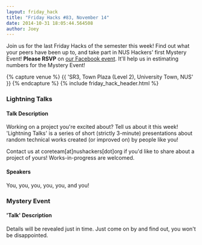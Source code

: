 ```yaml
---
layout: friday_hack
title: "Friday Hacks #83, November 14"
date: 2014-10-31 18:05:44.564508
author: Joey
---
```


Join us for the last Friday Hacks of the semester this week! Find out what your peers have been up to, and take part in NUS Hackers' first Mystery Event! <strong>Please RSVP</strong> on <a href="https://www.facebook.com/events/368317163343825/">our Facebook event</a>. It'll help us in estimating numbers for the Mystery Event!

{% capture venue %}
    {{ 'SR3, Town Plaza (Level 2), University Town, NUS' }}
{% endcapture %}
{% include friday_hack_header.html %}

### Lightning Talks

#### Talk Description
Working on a project you're excited about? Tell us about it this week! 'Lightning Talks' is a series of short (strictly 3-minute) presentations about random technical works created (or improved on) by people like you!

Contact us at coreteam[at]nushackers[dot]org if you'd like to share about a project of yours! Works-in-progress are welcomed.

#### Speakers
You, you, you, you, you, and you!

### Mystery Event

#### 'Talk' Description
Details will be revealed just in time. Just come on by and find out, you won't be disappointed.